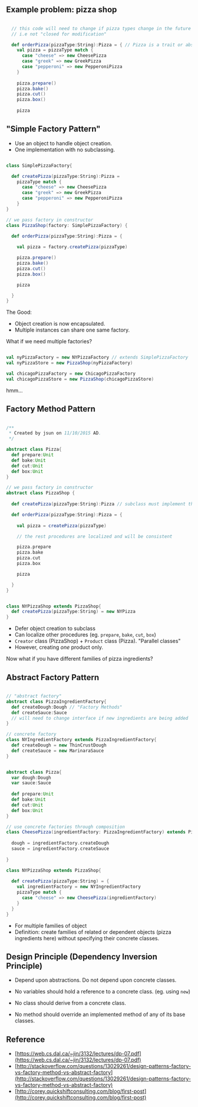 <!-- 
.. title: Design Pattern #4: Factory Pattern
.. slug: design-pattern-4-factory-pattern
.. date: 2015-11-10 21:43:45 UTC+08:00
.. tags: Book, Code
.. category: 
.. link: 
.. description: 
.. type: text
-->

## Example problem: pizza shop

```scala

  // this code will need to change if pizza types change in the future
  // i.e not "closed for modification"

  def orderPizza(pizzaType:String):Pizza = { // Pizza is a trait or abstract class
    val pizza = pizzaType match {
      case "cheese" => new CheesePizza
      case "greek" => new GreekPizza
      case "pepperoni" => new PepperoniPizza
    }
  
    pizza.prepare()
    pizza.bake()
    pizza.cut()
    pizza.box()
    
    pizza

```

## "Simple Factory Pattern"

* Use an object to handle object creation.
* One implementation with no subclassing.

```scala

class SimplePizzaFactory{

  def createPizza(pizzaType:String):Pizza =
    pizzaType match {
      case "cheese" => new CheesePizza
      case "greek" => new GreekPizza
      case "pepperoni" => new PepperoniPizza
    }
}

// we pass factory in constructor
class PizzaShop(factory: SimplePizzaFactory) {

  def orderPizza(pizzaType:String):Pizza = {
    
    val pizza = factory.createPizza(pizzaType)

    pizza.prepare()
    pizza.bake()
    pizza.cut()
    pizza.box()

    pizza

  }
}


```

The Good:

* Object creation is now encapsulated. 
* Multiple instances can share one same factory. 

What if we need multiple factories? 

```scala

val nyPizzaFactory = new NYPizzaFactory // extends SimplePizzaFactory
val nyPizzaStore = new PizzaShop(nyPizzaFactory)

val chicagoPizzaFactory = new ChicagoPizzaFactory
val chicagoPizzaStore = new PizzaShop(chicagoPizzaStore)

```

hmm...

## Factory Method Pattern

```scala

/**
 * Created by jsun on 11/10/2015 AD.
 */

abstract class Pizza{
  def prepare:Unit
  def bake:Unit
  def cut:Unit
  def box:Unit
}

// we pass factory in constructor
abstract class PizzaShop {
  
  def createPizza(pizzaType:String):Pizza // subclass must implement this "factory method"

  def orderPizza(pizzaType:String):Pizza = {
    
    val pizza = createPizza(pizzaType)

    // the rest procedures are localized and will be consistent

    pizza.prepare
    pizza.bake
    pizza.cut
    pizza.box

    pizza

  }
}


class NYPizzaShop extends PizzaShop{
  def createPizza(pizzaType:String) = new NYPizza
}


```

* Defer object creation to subclass
* Can localize other procedures (eg. `prepare`, `bake`, `cut`, `box`)
* `Creator` class (PizzaShop) + `Product` class (Pizza). "Parallel classes"
* However, creating *one* product only.

Now what if you have different families of pizza ingredients? 

## Abstract Factory Pattern

```scala

// "abstract factory"
abstract class PizzaIngredientFactory{
  def createDough:Dough // "Factory Methods"
  def createSauce:Sauce
  // will need to change interface if new ingredients are being added
}

// concrete factory
class NYIngredientFactory extends PizzaIngredientFactory{
  def createDough = new ThinCrustDough
  def createSauce = new MarinaraSauce
}


abstract class Pizza{
  var dough:Dough
  var sauce:Sauce
  
  def prepare:Unit
  def bake:Unit
  def cut:Unit
  def box:Unit
}

// use concrete factories through composition
class CheesePizza(ingredientFactory: PizzaIngredientFactory) extends Pizza{
  
  dough = ingredientFactory.createDough
  sauce = ingredientFactory.createSauce
  
}

class NYPizzaShop extends PizzaShop{
  
  def createPizza(pizzaType:String) = {
    val ingredientFactory = new NYIngredientFactory
    pizzaType match {
      case "cheese" => new CheesePizza(ingredientFactory)
    }
  }
}

```

* For multiple families of object
* Definition: create families of related or dependent objects (pizza ingredients here)  without specifying their concrete classes.

## Design Principle (Dependency Inversion Principle)

* Depend upon abstractions. Do not depend upon concrete classes. 

* No variables should hold a reference to a concrete class. (eg. using `new`)

* No class should derive from a concrete class.

* No method should override an implemented method of any of its base classes.



## Reference

* [https://web.cs.dal.ca/~jin/3132/lectures/dp-07.pdf](https://web.cs.dal.ca/~jin/3132/lectures/dp-07.pdf)
* [http://stackoverflow.com/questions/13029261/design-patterns-factory-vs-factory-method-vs-abstract-factory](http://stackoverflow.com/questions/13029261/design-patterns-factory-vs-factory-method-vs-abstract-factory)
* [http://corey.quickshiftconsulting.com/blog/first-post](http://corey.quickshiftconsulting.com/blog/first-post)
